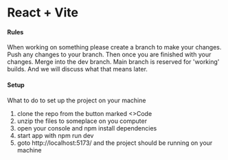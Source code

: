 # React + Vite

#### Rules 
When working on something please create a branch to make your changes. Push any changes to your branch. Then once you are finished with your changes. Merge into the dev branch. Main branch is reserved for 'working' builds. And we will discuss what that means later.


#### Setup
What to do to set up the project on your machine

1. clone the repo from the button marked <>Code
2. unzip the files to someplace on you computer
3. open your console and npm install dependencies
4. start app with npm run dev
5. goto http://localhost:5173/ and the project should be running on your machine

